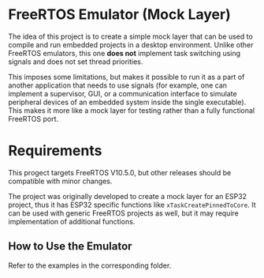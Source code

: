 # FreeRTOS Emulator (Mock Layer)

The idea of this project is to create a simple mock layer that can be used to compile and run embedded projects in a desktop environment.
Unlike other FreeRTOS emulators, this one **does not** implement task switching using signals and does not set thread priorities.

This imposes some limitations, but makes it possible to run it as a part of another application that needs to use signals (for example, one can implement a supervisor, GUI, or a communication interface to simulate peripheral devices of an embedded system inside the single executable). This makes it more like a mock layer for testing rather than a fully functional FreeRTOS port.

# Requirements

This progect targets FreeRTOS V10.5.0, but other releases should be compatible with minor changes.

The project was originally developed to create a mock layer for an ESP32 project, thus it has ESP32 specific functions like `xTaskCreatePinnedToCore`. It can be used with generic FreeRTOS projects as well, but it may require implementation of additional functions.

## How to Use the Emulator

Refer to the examples in the corresponding folder.
